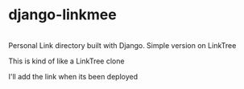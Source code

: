 <h1>django-linkmee</h1><br>
Personal Link directory built with Django. Simple version on LinkTree<br>
<p>This is kind of like a LinkTree clone</p>

<p>I'll add the link when its been deployed</p>
